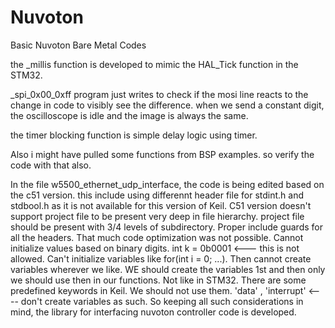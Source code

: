 # Nuvoton
Basic Nuvoton Bare Metal Codes

the _millis function is developed to mimic the HAL_Tick function in the STM32.

_spi_0x00_0xff program just writes to check if the mosi line reacts to the change in code to visibly see the difference. when we send a constant digit, the oscilloscope is idle and the image is always the same.

the timer blocking function is simple delay logic using timer.

Also i might have pulled some functions from BSP examples. so verify the code with that also.

In the file w5500_ethernet_udp_interface, the code is being edited based on the c51 version. this include using differennt header file for stdint.h and stdbool.h as it is not available for this version of Keil.  C51 version doesn't support project file to be present very deep in file hierarchy. project file should be present with 3/4 levels of subdirectory. Proper include guards for all the headers. That much code optimization was not possible. Cannot initialize values based on binary digits. int k = 0b0001  <--- this is not allowed. Can't initialize variables like for(int i = 0; ...). Then cannot create variables wherever we like. WE should create the variables 1st and then only we should use then in our functions. Not like in STM32. There are some predefined keywords in Keil. We should not use them. 'data' , 'interrupt'  <---- don't create variables as such. So keeping all such considerations in mind, the library for interfacing nuvoton controller code is developed.
